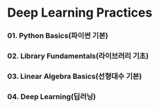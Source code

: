 # Deep Learning Practices

### 01. Python Basics(파이썬 기본)

### 02. Library Fundamentals(라이브러리 기초)

### 03. Linear Algebra Basics(선형대수 기본)

### 04. Deep Learning(딥러닝)